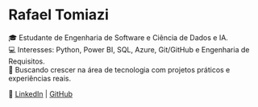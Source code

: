 # Rafael Tomiazi

🎓 Estudante de Engenharia de Software e Ciência de Dados e IA.  
💻 Interesses: Python, Power BI, SQL, Azure, Git/GitHub e Engenharia de Requisitos.  
🚀 Buscando crescer na área de tecnologia com projetos práticos e experiências reais.

🔗 [LinkedIn](https://www.linkedin.com/in/rafaeltomiazi) | [GitHub](https://github.com/RafaelTomiazi)
